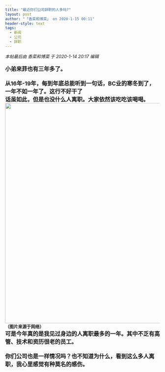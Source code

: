 ```yaml
---
title: "最近你们公司辞职的人多吗?"
layout: post
author: "「香菜和博菜」 on 2020-1-15 00:11"
header-style: text
tags:
  - 新闻
  - 公司
  - 辞职
---
```


<head></head>
<body>
 <i class="pstatus"> 本帖最后由 香菜和博菜 于 2020-1-14 20:17 编辑 </i>
 <br> 
 <br> 
 <font size="4"><strong>小弟来菲也有三年多了。</strong><br> <br> <strong>从16年-19年，每到年底总能听到一句话，BC业的寒冬到了，一年不如一年了。这行不好干了</strong><br> <strong>话虽如此，但是也没什么人离职。大家依然该吃吃该喝喝。</strong></font> 
 <div align="left"> 
  <ignore_js_op> 
   <img aid="1327184" src="https://bbs.boniu123.cc/data/attachment/forum/202001/14/201543jwqkzq9fqyllyq5x.png" zoomfile="data/attachment/forum/202001/14/201543jwqkzq9fqyllyq5x.png" file="data/attachment/forum/202001/14/201543jwqkzq9fqyllyq5x.png" width="715" inpost="1"> 
   <div class="tip tip_4 aimg_tip" id="aimg_1327184_menu" style="position: absolute; display: none" disautofocus="true"> 
    <div class="xs0"> 
     <p><strong>QQ截图20200114201506.png</strong> <em class="xg1">(479.13 KB, 下载次数: 0)</em></p> 
     <p> <a href="forum.php?mod=attachment&amp;aid=MTMyNzE4NHxkOTRhN2ZlYnwxNTc5MDI0Mjc0fDB8NTUxNjIx&amp;nothumb=yes" target="_blank">下载附件</a> &nbsp;<a href="javascript:;" onclick="showWindow(this.id, this.getAttribute('url'), 'get', 0);" id="savephoto_1327184" url="home.php?mod=spacecp&amp;ac=album&amp;op=saveforumphoto&amp;aid=1327184&amp;handlekey=savephoto_1327184">保存到相册</a> </p> 
     <p class="xg1 y"><span title="2020-1-14 20:15">昨天&nbsp;20:15</span> 上传</p> 
    </div> 
    <div class="tip_horn"></div> 
   </div> 
  </ignore_js_op> 
 </div> 
 <div align="left"> 
  <strong>（图片来源于网络）</strong> 
 </div>
 <font size="4"><strong>可是今年真的是我见过身边的人离职最多的一年。其中不乏有高管、技术和资历很老的员工。</strong><br> <br> <strong>你们公司也是一样情况吗？也不知道为什么，看到这么多人离职，我心里感觉有种莫名的感伤。</strong></font>
 <br> 
 <br> 
 <br>
</body>


